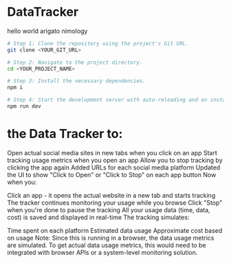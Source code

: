 # DataTracker
hello world
arigato nimology
```sh
# Step 1: Clone the repository using the project's Git URL.
git clone <YOUR_GIT_URL>

# Step 2: Navigate to the project directory.
cd <YOUR_PROJECT_NAME>

# Step 3: Install the necessary dependencies.
npm i

# Step 4: Start the development server with auto-reloading and an instant preview.
npm run dev
```

# the Data Tracker to:

Open actual social media sites in new tabs when you click on an app
Start tracking usage metrics when you open an app
Allow you to stop tracking by clicking the app again
Added URLs for each social media platform
Updated the UI to show "Click to Open" or "Click to Stop" on each app button
Now when you:

Click an app - it opens the actual website in a new tab and starts tracking
The tracker continues monitoring your usage while you browse
Click "Stop" when you're done to pause the tracking
All your usage data (time, data, cost) is saved and displayed in real-time
The tracking simulates:

Time spent on each platform
Estimated data usage
Approximate cost based on usage
Note: Since this is running in a browser, the data usage metrics are simulated. To get actual data usage metrics, this would need to be integrated with browser APIs or a system-level monitoring solution.
